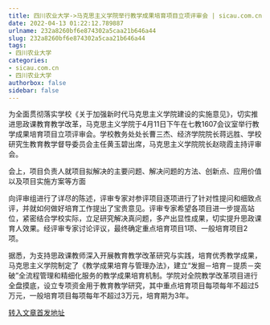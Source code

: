 ```yaml
---
title: 四川农业大学->马克思主义学院举行教学成果培育项目立项评审会 | sicau.com.cn
date: 2022-04-13 01:22:12.789887
urlname: 232a8260bf6e874302a5caa21b646a44
slug: 232a8260bf6e874302a5caa21b646a44
tags: 
- 四川农业大学
categories:
- sicau.com.cn
- 四川农业大学
authorbox: false
sidebar: false
---
```

为全面贯彻落实学校《关于加强新时代马克思主义学院建设的实施意见》，切实推进思政课教育教学改革，马克思主义学院于4月11日下午在七教1607会议室举行教学成果培育项目立项评审会。学校教务处处长曹三杰、经济学院院长蒋远胜、学校研究生教育教学督导委员会主任黄玉碧出席，马克思主义学院院长赵晓霞主持评审会。  

会上，项目负责人就项目拟解决的主要问题、解决问题的方法、创新点、应用价值以及项目实施方案等方面
<!--more-->
向评审组进行了详尽的陈述，评审专家对参评项目逐项进行了针对性提问和细致点评，并就如何做好培育工作提出了宝贵意见。评审专家希望各项目进一步提高站位，紧密结合学校实际，立足研究解决真问题，多产出显性成果，切实提升思政课育人效果。经评审专家讨论评议，最终确定重点培育项目1项、一般培育项目2项。

据悉，为支持思政课教师深入开展教育教学改革研究与实践，培育优秀教学成果，马克思主义学院制定了《教学成果培育与管理办法》，建立“发掘－培育－提质－突破”全流程管理和精细化服务的教学成果培育机制。学院对全院教学改革项目进行全盘摸底，设立专项资金用于教育教学研究，其中重点培育项目每项每年不超过5万元，一般培育项目每项每年不超过3万元，培育期为3年。



[转入文章首发地址](https://news.sicau.edu.cn/info/1078/67296.htm)